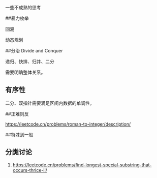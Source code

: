 一些不成熟的思考

##暴力枚举

回溯

动态规划



##分治 Divide and Conquer

递归、快排、归并、二分

需要明确整体关系。  



## 有序性

二分、双指针需要满足区间内数据的单调性。





##正难则反

https://leetcode.cn/problems/roman-to-integer/description/



##特殊到一般





## 分类讨论

1. https://leetcode.cn/problems/find-longest-special-substring-that-occurs-thrice-ii/

